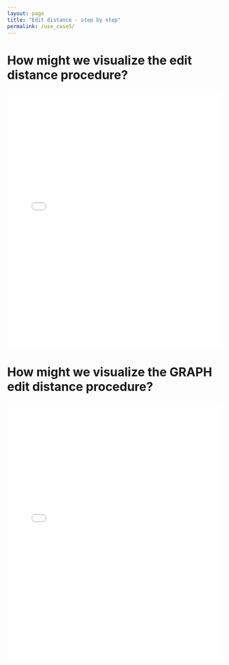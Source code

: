 ```yaml
---
layout: page
title: "Edit distance - step by step"
permalink: /use_case5/
---
```


# How might we visualize the edit distance procedure? 

<iframe src="/assets/edit_distance.v.0.0.html" width="100%" height="600" frameborder="0"></iframe>


# How might we visualize the GRAPH edit distance procedure? 

<iframe src="/assets/graph_edit_distance.v.0.0.html" width="100%" height="600" frameborder="0"></iframe>